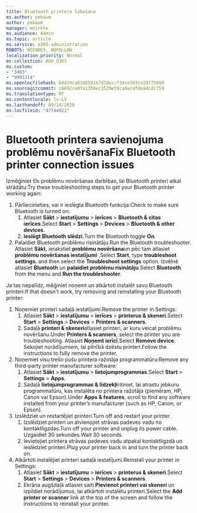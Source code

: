 ```yaml
---
title: Bluetooth printera labošana
ms.author: pebaum
author: pebaum
manager: mnirkhe
ms.audience: Admin
ms.topic: article
ms.service: o365-administration
ROBOTS: NOINDEX, NOFOLLOW
localization_priority: Normal
ms.collection: Adm_O365
ms.custom:
- "3483"
- "9001214"
ms.openlocfilehash: bd419ca63d659167d7deccf34ce303ce29775099
ms.sourcegitcommit: c6692ce0fa1358ec3529e59ca0ecdfdea4cdc759
ms.translationtype: MT
ms.contentlocale: lv-LV
ms.lasthandoff: 09/14/2020
ms.locfileid: "47744921"
---
```

# <a name="fix-bluetooth-printer-connection-issues"></a><span data-ttu-id="e886f-102">Bluetooth printera savienojuma problēmu novēršana</span><span class="sxs-lookup"><span data-stu-id="e886f-102">Fix Bluetooth printer connection issues</span></span>

<span data-ttu-id="e886f-103">Izmēģiniet šīs problēmu novēršanas darbības, lai Bluetooth printeri atkal strādātu:</span><span class="sxs-lookup"><span data-stu-id="e886f-103">Try these troubleshooting steps to get your Bluetooth printer working again:</span></span>


1. <span data-ttu-id="e886f-104">Pārliecinieties, vai ir ieslēgta Bluetooth funkcija:</span><span class="sxs-lookup"><span data-stu-id="e886f-104">Check to make sure Bluetooth is turned on:</span></span>
    1. <span data-ttu-id="e886f-105">Atlasiet **Sākt**  >  **iestatījumu**  >  **ierīces**  >  **Bluetooth & citas ierīces**.</span><span class="sxs-lookup"><span data-stu-id="e886f-105">Select **Start** > **Settings** > **Devices** > **Bluetooth & other devices**.</span></span>
    2. <span data-ttu-id="e886f-106">**Ieslēgt Bluetooth slēdzi.**</span><span class="sxs-lookup"><span data-stu-id="e886f-106">Turn the Bluetooth toggle **On**.</span></span>
2. <span data-ttu-id="e886f-107">Palaidiet Bluetooth problēmu risinātāju.</span><span class="sxs-lookup"><span data-stu-id="e886f-107">Run the Bluetooth troubleshooter.</span></span> <br>
    <span data-ttu-id="e886f-108">Atlasiet **Sākt**, ierakstiet **problēmu novēršana**un pēc tam atlasiet **problēmu novēršanas iestatījumi** .</span><span class="sxs-lookup"><span data-stu-id="e886f-108">Select **Start**, type **troubleshoot settings**, and then select the **Troubleshoot settings** option.</span></span> <span data-ttu-id="e886f-109">Izvēlnē atlasiet **Bluetooth** un **palaidiet problēmu risinātāju**.</span><span class="sxs-lookup"><span data-stu-id="e886f-109">Select **Bluetooth** from the menu and **Run the troubleshooter**.</span></span>

<span data-ttu-id="e886f-110">Ja tas nepalīdz, mēģiniet noņemt un atkārtoti instalēt savu Bluetooth printeri:</span><span class="sxs-lookup"><span data-stu-id="e886f-110">If that doesn't work, try removing and reinstalling your Bluetooth printer:</span></span>

1. <span data-ttu-id="e886f-111">Noņemiet printeri sadaļā iestatījumi.</span><span class="sxs-lookup"><span data-stu-id="e886f-111">Remove the printer in Settings:</span></span>
    1. <span data-ttu-id="e886f-112">Atlasiet **Sākt**  >  **iestatījumu**  >  **ierīces**  >  **printerus & skeneri**.</span><span class="sxs-lookup"><span data-stu-id="e886f-112">Select **Start** > **Settings** > **Devices** > **Printers & scanners**.</span></span>
    2. <span data-ttu-id="e886f-113">Sadaļā **printeri & skeneri**atlasiet printeri, ar kuru veicat problēmu novēršanu.</span><span class="sxs-lookup"><span data-stu-id="e886f-113">Under **Printers & scanners**, select the printer you are troubleshooting.</span></span> <span data-ttu-id="e886f-114">Atlasiet **Noņemt ierīci**.</span><span class="sxs-lookup"><span data-stu-id="e886f-114">Select **Remove device**.</span></span> <span data-ttu-id="e886f-115">Sekojiet norādījumiem, lai pilnībā dzēstu printeri.</span><span class="sxs-lookup"><span data-stu-id="e886f-115">Follow the instructions to fully remove the printer.</span></span>
2. <span data-ttu-id="e886f-116">Noņemiet visu trešo pušu printera ražotāja programmatūru:</span><span class="sxs-lookup"><span data-stu-id="e886f-116">Remove any third-party printer manufacturer software:</span></span>
    1. <span data-ttu-id="e886f-117">Atlasiet **Sākt**  >  **iestatījumu**  >  **lietojumprogrammas**.</span><span class="sxs-lookup"><span data-stu-id="e886f-117">Select **Start** > **Settings** > **Apps**.</span></span>
    2. <span data-ttu-id="e886f-118">Sadaļā **lietojumprogrammas & līdzekļi**ritiniet, lai atrastu jebkuru programmatūru, kas instalēta no printera ražotāja (piemēram, HP, Canon vai Epson).</span><span class="sxs-lookup"><span data-stu-id="e886f-118">Under **Apps & features**, scroll to find any software installed from your printer’s manufacturer (such as HP, Canon, or Epson).</span></span>
3. <span data-ttu-id="e886f-119">Izslēdziet un restartējiet printeri.</span><span class="sxs-lookup"><span data-stu-id="e886f-119">Turn off and restart your printer.</span></span>
   1. <span data-ttu-id="e886f-120">Izslēdziet printeri un atvienojiet strāvas padeves vadu no kontaktligzdas.</span><span class="sxs-lookup"><span data-stu-id="e886f-120">Turn off your printer and unplug its power cable.</span></span> <span data-ttu-id="e886f-121">Uzgaidiet 30 sekundes.</span><span class="sxs-lookup"><span data-stu-id="e886f-121">Wait 30 seconds.</span></span> 
   2. <span data-ttu-id="e886f-122">Ievietojiet printera strāvas padeves vadu atpakaļ kontaktligzdā un ieslēdziet printeri.</span><span class="sxs-lookup"><span data-stu-id="e886f-122">Plug your printer back in and turn the printer back on.</span></span>
4. <span data-ttu-id="e886f-123">Atkārtoti instalējiet printeri sadaļā iestatījumi.</span><span class="sxs-lookup"><span data-stu-id="e886f-123">Reinstall your printer in Settings:</span></span>
    1. <span data-ttu-id="e886f-124">Atlasiet **Sākt**  >  **iestatījumu**  >  **ierīces**  >  **printerus & skeneri**.</span><span class="sxs-lookup"><span data-stu-id="e886f-124">Select **Start** > **Settings** > **Devices** > **Printers & scanners**.</span></span>
    2. <span data-ttu-id="e886f-125">Ekrāna augšdaļā atlasiet saiti **Pievienot printeri vai skeneri** un izpildiet norādījumus, lai atkārtoti instalētu printeri.</span><span class="sxs-lookup"><span data-stu-id="e886f-125">Select the **Add printer or scanner** link at the top of the screen and follow the instructions to reinstall your printer.</span></span>
